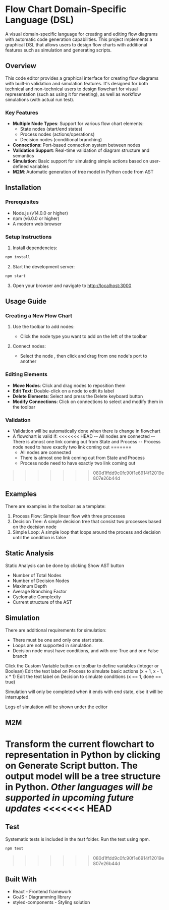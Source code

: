 # Flow Chart Domain-Specific Language (DSL)

A visual domain-specific language for creating and editing flow diagrams with automatic code generation capabilities. This project implements a graphical DSL that allows users to design flow charts with additional features such as simulation and generating scripts.

## Overview

This code editor provides a graphical interface for creating flow diagrams with built-in validation and simulation features. It's designed for both technical and non-technical users to design flowchart for visual representation (such as using it for meeting), as well as workflow simulations (with actual run test).

### Key Features
- **Multiple Node Types**: Support for various flow chart elements:
  - State nodes (start/end states)
  - Process nodes (actions/operations)
  - Decision nodes (conditional branching)
- **Connections**: Port-based connection system between nodes
- **Validation Support**: Real-time validation of diagram structure and semantics
- **Simulation**: Basic support for simulating simple actions based on user-defined variables
- **M2M**: Automatic generation of tree model in Python code from AST

## Installation

### Prerequisites
- Node.js (v14.0.0 or higher)
- npm (v6.0.0 or higher)
- A modern web browser 

### Setup Instructions

1. Install dependencies:
```bash
npm install
```

2. Start the development server:
```bash
npm start
```

3. Open your browser and navigate to [http://localhost:3000](http://localhost:3000)

## Usage Guide

### Creating a New Flow Chart

1. Use the toolbar to add nodes:
   - Click the node type you want to add on the left of the toolbar

2. Connect nodes:
   - Select the node , then click and drag from one node's port to another

### Editing Elements

- **Move Nodes**: Click and drag nodes to reposition them
- **Edit Text**: Double-click on a node to edit its label
- **Delete Elements**: Select and press the Delete keyboard button
- **Modify Connections**: Click on connections to select and modify them in the toolbar

### Validation

 - Validation will be automatically done when there is change in flowchart
 - A flowchart is valid if:
<<<<<<< HEAD
    -- All nodes are connected
    -- There is atmost one link coming out from State and Process
    -- Process node need to have exactly two link coming out 
=======
   - All nodes are connected
   - There is atmost one link coming out from State and Process
   - Process node need to have exactly two link coming out 
>>>>>>> 080d1ffdd9c0fc90f1e6914f12019e807e26b44d

## Examples

There are examples in the toolbar as a template:
1. Process Flow: Simple linear flow with three processes
2. Decision Tree: A simple decision tree that consist two processes based on the decision node
3. Simple Loop: A simple loop that loops around the process and decision until the condition is false

## Static Analysis

Static Analysis can be done by clicking Show AST button
- Number of Total Nodes
- Number of Decision Nodes
- Maximum Depth
- Average Branching Factor
- Cyclomatic Complexity
- Current structure of the AST

## Simulation

There are additional requirements for simulation:
- There must be one and only one start state.
- Loops are not supported in simulation.
- Decision node must have conditions, and with one True and one False branch

Click the Custom Variable button on toolbar to define variables (integer or Boolean)
Edit the text label on Process to simulate basic actions (x + 1, x - 1, x * 1)
Edit the text label on Decision to simulate conditions (x == 1, done == true)

Simulation will only be completed when it ends with end state, else it will be interrupted.

Logs of simulation will be shown under the editor

## M2M

Transform the current flowchart to representation in Python by clicking on Generate Script button.
The output model will be a tree structure in Python.
_Other languages will be supported in upcoming future updates_
<<<<<<< HEAD
=======

## Test

Systematic tests is included in the _test_ folder. Run the test using npm.
```bash
npm test
```
>>>>>>> 080d1ffdd9c0fc90f1e6914f12019e807e26b44d

## Built With

- React - Frontend framework
- GoJS - Diagramming library
- styled-components - Styling solution


